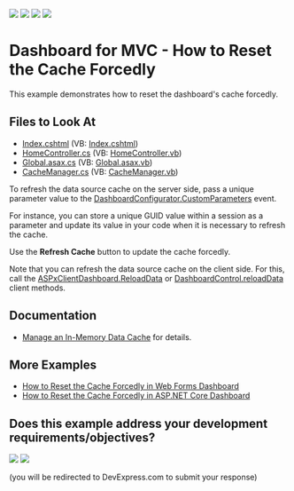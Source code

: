 <!-- default badges list -->
![](https://img.shields.io/endpoint?url=https://codecentral.devexpress.com/api/v1/VersionRange/188187813/21.2.1%2B)
[![](https://img.shields.io/badge/Open_in_DevExpress_Support_Center-FF7200?style=flat-square&logo=DevExpress&logoColor=white)](https://supportcenter.devexpress.com/ticket/details/T828693)
[![](https://img.shields.io/badge/📖_How_to_use_DevExpress_Examples-e9f6fc?style=flat-square)](https://docs.devexpress.com/GeneralInformation/403183)
[![](https://img.shields.io/badge/💬_Leave_Feedback-feecdd?style=flat-square)](#does-this-example-address-your-development-requirementsobjectives)
<!-- default badges end -->

# Dashboard for MVC - How to Reset the Cache Forcedly

This example demonstrates how to reset the dashboard's cache forcedly.

## Files to Look At

* [Index.cshtml](/CS/MvcDashboardUseDifferentCaches/Views/Home/Index.cshtml) (VB: [Index.cshtml](/VB/MvcDashboardUseDifferentCaches/Views/Home/Index.cshtml))
* [HomeController.cs](/CS/MvcDashboardUseDifferentCaches/Controllers/HomeController.cs) (VB: [HomeController.vb](/VB/MvcDashboardUseDifferentCaches/Controllers/HomeController.vb))
* [Global.asax.cs](/CS/MvcDashboardUseDifferentCaches/Global.asax.cs) (VB: [Global.asax.vb](/VB/MvcDashboardUseDifferentCaches/Global.asax.vb))
* [CacheManager.cs](/CS/MvcDashboardUseDifferentCaches/CacheManager.cs) (VB: [CacheManager.vb](/VB/MvcDashboardUseDifferentCaches/CacheManager.vb))

To refresh the data source cache on the server side, pass a unique parameter value to the [DashboardConfigurator.CustomParameters](http://docs.devexpress.com/Dashboard/DevExpress.DashboardWeb.DashboardConfigurator.CustomParameters) event.

For instance, you can store a unique GUID value within a session as a parameter and update its value in your code when it is necessary to refresh the cache.

Use the **Refresh Cache** button to update the cache forcedly.

Note that you can refresh the data source cache on the client side. For this, call the [ASPxClientDashboard.ReloadData](https://docs.devexpress.com/Dashboard/js-ASPxClientDashboard#js_ASPxClientDashboard_ReloadData) or [DashboardControl.reloadData](https://docs.devexpress.com/Dashboard/js-DevExpress.Dashboard.DashboardControl#js_DevExpress_Dashboard_DashboardControl_reloadData) client methods.

## Documentation

* [Manage an In-Memory Data Cache](https://docs.devexpress.com/Dashboard/400983) for details.

## More Examples

* [How to Reset the Cache Forcedly in Web Forms Dashboard](https://supportcenter.devexpress.com/ticket/details/t828692/how-to-reset-the-cache-forcedly-in-web-forms-dashboard)
* [How to Reset the Cache Forcedly in ASP.NET Core Dashboard](https://supportcenter.devexpress.com/ticket/details/t828694/how-to-reset-the-cache-forcedly-in-asp-net-core-dashboard)
<!-- feedback -->
## Does this example address your development requirements/objectives?

[<img src="https://www.devexpress.com/support/examples/i/yes-button.svg"/>](https://www.devexpress.com/support/examples/survey.xml?utm_source=github&utm_campaign=mvc-dashboard-use-different-caches&~~~was_helpful=yes) [<img src="https://www.devexpress.com/support/examples/i/no-button.svg"/>](https://www.devexpress.com/support/examples/survey.xml?utm_source=github&utm_campaign=mvc-dashboard-use-different-caches&~~~was_helpful=no)

(you will be redirected to DevExpress.com to submit your response)
<!-- feedback end -->
